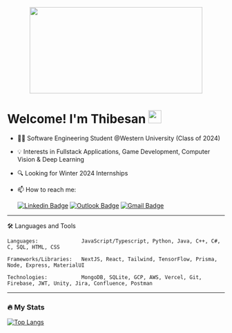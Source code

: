 <div id="header" align="center">
  <img src="https://media.giphy.com/media/3ornk57KwDXf81rjWM/giphy.gif" width="400" height="200"/>

  <h1 align="left">
    Welcome! I'm Thibesan
    <img src="https://media.giphy.com/media/hvRJCLFzcasrR4ia7z/giphy.gif" width="30px"/>
  </h1>
  <div align="left">
    
  - 👨‍🎓 Software Engineering Student @Western University (Class of 2024)
  
  - 💡 Interests in Fullstack Applications, Game Development, Computer Vision & Deep Learning
    
  - 🔍 Looking for Winter 2024 Internships
    
  - 📫 How to reach me: 
    
    [![Linkedin Badge](https://img.shields.io/badge/-Thibesan_Raveenderan-blue?style=flat&logo=Linkedin&logoColor=white)](https://www.linkedin.com/in/thibesanraveenderan/)
    [![Outlook Badge](https://img.shields.io/badge/-traveen2@uwo.ca-blue?style=flat&logo=microsoft-outlook&logoColor=white)](mailto:traveen2@uwo.ca)
    [![Gmail Badge](https://img.shields.io/badge/-thibesanraveenderan@gmail.com-red?style=flat&logo=Gmail&logoColor=white)](mailto:thibesanraveenderan@gmail.com)
    
---

 🛠️ Languages and Tools
    
    Languages:              JavaScript/Typescript, Python, Java, C++, C#, C, SQL, HTML, CSS
    
    Frameworks/Libraries:   NextJS, React, Tailwind, TensorFlow, Prisma, Node, Express, MaterialUI 
                            
    Technologies:           MongoDB, SQLite, GCP, AWS, Vercel, Git, Firebase, JWT, Unity, Jira, Confluence, Postman
    
---
    
### 🔥 My Stats
    
[![Top Langs](https://github-readme-stats.vercel.app/api/top-langs/?username=thibesan&layout=compact&theme=vision-friendly-dark&hide_border=true)](https://github.com/anuraghazra/github-readme-stats)

  </div>
</div>
